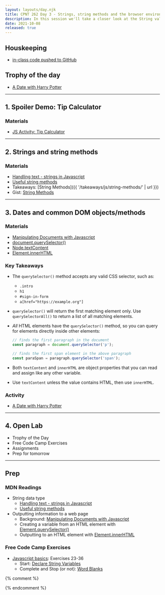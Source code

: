 ```yaml
---
layout: layouts/day.njk
title: CPNT 262 Day 3 - Strings, string methods and the browser environment
description: In this session we'll take a closer look at the String value, coercion and string methods. We'll then play with dates and strings in the browser.
date: 2021-10-08
released: true
---
```


## Houskeeping
- [in-class code pushed to GitHub](https://github.com/sait-wbdv/in-class/)

## Trophy of the day
- [A Date with Harry Potter](https://gist.github.com/acidtone/d7685ba337620ce4c01e2767211efb95)

---

## 1. Spoiler Demo: Tip Calculator 
### Materials
- [JS Activity: Tip Calculator](https://gist.github.com/acidtone/5c13ec3ff2ea53b7f75ae3692ca944d1)

---

## 2. Strings and string methods
### Materials
- [Handling text - strings in Javascript](https://developer.mozilla.org/en-US/docs/Learn/JavaScript/First_steps/Strings)
- [Useful string methods](https://developer.mozilla.org/en-US/docs/Learn/JavaScript/First_steps/Useful_string_methods)
- Takeaways: [String Methods]({{ '/takeaways/js/string-methods/' | url }})
- Gist: [String Methods](https://gist.github.com/acidtone/4f1bd6ffff85fc8f4fed359b619fe76b)

---

## 3. Dates and common DOM objects/methods
### Materials
- [Manipulating Documents with Javascript](https://developer.mozilla.org/en-US/docs/Learn/JavaScript/Client-side_web_APIs/Manipulating_documents)
- [document.querySelector()](https://developer.mozilla.org/en-US/docs/Web/API/Element/querySelector)
- [Node.textContent](https://developer.mozilla.org/en-US/docs/Web/API/Node/textContent)
- [Element.innerHTML](https://developer.mozilla.org/en-US/docs/Web/API/Element/innerHTML)

### Key Takeaways
- The `querySelector()` method accepts any valid CSS selector, such as:
    - `.intro`
    - `h1`
    - `#sign-in-form`
    - `a[href="https://example.org"]`
- `querySelector()` will return the first matching element only. Use `querySelectorAll()` to return a list of all matching elements.
- _All_ HTML elements have the `querySelector()` method, so you can query for elements directly inside other elements:

    ```js
    // finds the first paragraph in the document
    const paragraph = document.querySelector('p');

    // finds the first span element in the above paragraph
    const paraSpan = paragraph.querySelector('span'); 
    ```

- Both `textContent` and `innerHTML` are object properties that you can read and assign like any other variable.
- Use `textContent` unless the value contains HTML, then use `innerHTML`.

### Activity
- [A Date with Harry Potter](https://gist.github.com/acidtone/d7685ba337620ce4c01e2767211efb95)

---

## 4. Open Lab
- Trophy of the Day
- Free Code Camp Exercises
- Assignments
- Prep for tomorrow

---

## Prep
### MDN Readings
- String data type
    - [Handling text - strings in Javascript](https://developer.mozilla.org/en-US/docs/Learn/JavaScript/First_steps/Strings)
    - [Useful string methods](https://developer.mozilla.org/en-US/docs/Learn/JavaScript/First_steps/Useful_string_methods)
- Outputting information to a web page
    - Background: [Manipulating Documents with Javascript](https://developer.mozilla.org/en-US/docs/Learn/JavaScript/Client-side_web_APIs/Manipulating_documents)
    - Creating a variable from an HTML element with [Element.querySelector()](https://developer.mozilla.org/en-US/docs/Web/API/Element/querySelector)
    - Outputting to an HTML element with [Element.innerHTML](https://developer.mozilla.org/en-US/docs/Web/API/Element/innerHTML)

### Free Code Camp Exercises
- [Javascript basics](https://www.freecodecamp.org/learn/javascript-algorithms-and-data-structures/#basic-javascript): Exercises 23-36
    - Start: [Declare String Variables](https://www.freecodecamp.org/learn/javascript-algorithms-and-data-structures/basic-javascript/declare-string-variables)
    - Complete and Stop (or not): [Word Blanks](https://www.freecodecamp.org/learn/javascript-algorithms-and-data-structures/basic-javascript/word-blanks)

{% comment %}


{% endcomment %}
